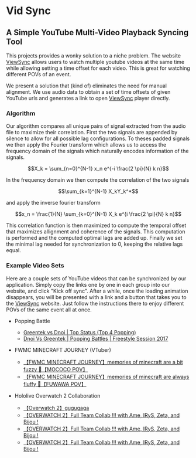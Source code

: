 # Vid Sync
## A Simple YouTube Multi-Video Playback Syncing Tool

This projects provides a wonky solution to a niche problem. The website [ViewSync](https://viewsync.net) allows users to watch multiple youtube videos at the same time while allowing setting a time offset for each video. This is great for watching different POVs of an event. 

We present a solution that (kind of) eliminates the need for manual alignment. We use audio data to obtain a set of time offsets of given YouTube urls and generates a link to open [ViewSync](https://viewsync.net) player directly.

### Algorithm
Our algorithm compares all unique pairs of signal extracted from the audio file to maximize their correlation. First the two signals are appended by silence to allow for all possible lag configurations. To theses padded signals we then apply the Fourier transform which allows us to access the frequency domain of the signals which naturally encodes information of the signals. 

$$X_k = \sum_{n=0}^{N-1} x_n e^{-i \frac{2 \pi}{N} k n}$$

In the frequency domain we then compute the correlation of the two signals

$$\sum_{k=1}^{N-1} X_kY_k^*$$

and apply the inverse fourier transform

$$x_n = \frac{1}{N} \sum_{k=0}^{N-1} X_k e^{i \frac{2 \pi}{N} k n}$$

This correlation function is then maximized to compute the temporal offset that maximizes allignment and coherence of the signals. This computation is performed and the computed optimal lags are added up. Finally we set the minimal lag needed for synchronization to 0, keeping the relative lags equal.

### Example Video Sets
Here are a couple sets of YouTube videos that can be synchronized by our application. Simply copy the links one by one in each group into our website, and click "Kick off sync". After a while, once the loading animation disappears, you will be presented with a link and a button that takes you to the [ViewSync](https://viewsync.net) website. Just follow the instructions there to enjoy different POVs of the same event all at once.

- Popping Battle
    - [Greentek vs Dnoi | Top Status (Top 4 Popping)](https://www.youtube.com/watch?v=0DJROtE68FA)
    - [Dnoi Vs Greentek | Popping Battles | Freestyle Session 2017](https://www.youtube.com/watch?v=h-82WLvKZgs)

- FWMC MINECRAFT JOURNEY (VTuber)
    - [【FWMC MINECRAFT JOURNEY】memories of minecraft are a bit fuzzy 🐾【MOCOCO POV】](https://www.youtube.com/watch?v=zkGA5X3tY_E)
    - [【FWMC MINECRAFT JOURNEY】memories of minecraft are always fluffy 🐾【FUWAWA POV】](https://www.youtube.com/watch?v=K7fkr0TrIvQ)
- Hololive Overwatch 2 Collaboration
    - [【Overwatch 2】gugugaga](https://www.youtube.com/watch?v=HKZ0_UQvaOw)
    - [【OVERWATCH 2】Full Team Collab !!! with Ame, IRyS, Zeta, and Bijou !](https://www.youtube.com/watch?v=ej85EfL1HYU)
    - [【OVERWATCH 2】Full Team Collab !!! with Ame, IRyS, Zeta, and Bijou !](https://www.youtube.com/watch?v=7MtuoPeC4tE)
    - [【OVERWATCH 2】Full Team Collab !!! with Ame, IRyS, Zeta, and Bijou !](https://www.youtube.com/watch?v=8B2Je1pZVpo)  


